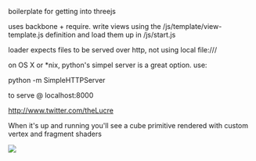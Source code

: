boilerplate for getting into threejs

uses backbone + require. write views using the /js/template/view-template.js definition and load them up in /js/start.js

loader expects files to be served over http, not using local file:/// 

on OS X or *nix, python's simpel server is a great option. use:

python -m SimpleHTTPServer 

to serve @ localhost:8000

http://www.twitter.com/theLucre

When it's up and running you'll see a cube primitive rendered with custom vertex and fragment shaders 

![](http://i.imgur.com/Zo5y6sI.gif)
